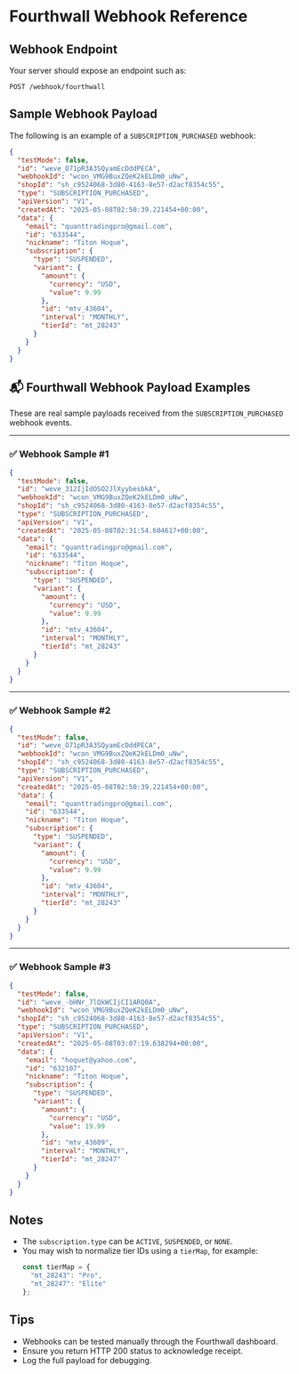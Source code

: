 # Fourthwall Webhook Reference

## Webhook Endpoint
Your server should expose an endpoint such as:

```
POST /webhook/fourthwall
```

## Sample Webhook Payload
The following is an example of a `SUBSCRIPTION_PURCHASED` webhook:

```json
{
  "testMode": false,
  "id": "weve_O71pR3A3SQyamEcDddPECA",
  "webhookId": "wcon_VMG9BuxZQeK2kELDm0_uNw",
  "shopId": "sh_c9524068-3d80-4163-8e57-d2acf8354c55",
  "type": "SUBSCRIPTION_PURCHASED",
  "apiVersion": "V1",
  "createdAt": "2025-05-08T02:50:39.221454+00:00",
  "data": {
    "email": "quanttradingpro@gmail.com",
    "id": "633544",
    "nickname": "Titon Hoque",
    "subscription": {
      "type": "SUSPENDED",
      "variant": {
        "amount": {
          "currency": "USD",
          "value": 9.99
        },
        "id": "mtv_43604",
        "interval": "MONTHLY",
        "tierId": "mt_28243"
      }
    }
  }
}
```
## 📬 Fourthwall Webhook Payload Examples

These are real sample payloads received from the `SUBSCRIPTION_PURCHASED` webhook events.

---

### ✅ Webhook Sample #1
```json
{
  "testMode": false,
  "id": "weve_312IjIdOSO2JlXyybesbkA",
  "webhookId": "wcon_VMG9BuxZQeK2kELDm0_uNw",
  "shopId": "sh_c9524068-3d80-4163-8e57-d2acf8354c55",
  "type": "SUBSCRIPTION_PURCHASED",
  "apiVersion": "V1",
  "createdAt": "2025-05-08T02:31:54.604617+00:00",
  "data": {
    "email": "quanttradingpro@gmail.com",
    "id": "633544",
    "nickname": "Titon Hoque",
    "subscription": {
      "type": "SUSPENDED",
      "variant": {
        "amount": {
          "currency": "USD",
          "value": 9.99
        },
        "id": "mtv_43604",
        "interval": "MONTHLY",
        "tierId": "mt_28243"
      }
    }
  }
}
```

---

### ✅ Webhook Sample #2
```json
{
  "testMode": false,
  "id": "weve_O71pR3A3SQyamEcDddPECA",
  "webhookId": "wcon_VMG9BuxZQeK2kELDm0_uNw",
  "shopId": "sh_c9524068-3d80-4163-8e57-d2acf8354c55",
  "type": "SUBSCRIPTION_PURCHASED",
  "apiVersion": "V1",
  "createdAt": "2025-05-08T02:50:39.221454+00:00",
  "data": {
    "email": "quanttradingpro@gmail.com",
    "id": "633544",
    "nickname": "Titon Hoque",
    "subscription": {
      "type": "SUSPENDED",
      "variant": {
        "amount": {
          "currency": "USD",
          "value": 9.99
        },
        "id": "mtv_43604",
        "interval": "MONTHLY",
        "tierId": "mt_28243"
      }
    }
  }
}
```

---

### ✅ Webhook Sample #3
```json
{
  "testMode": false,
  "id": "weve_-bHNr_7lQkWCIjCI1ARQ0A",
  "webhookId": "wcon_VMG9BuxZQeK2kELDm0_uNw",
  "shopId": "sh_c9524068-3d80-4163-8e57-d2acf8354c55",
  "type": "SUBSCRIPTION_PURCHASED",
  "apiVersion": "V1",
  "createdAt": "2025-05-08T03:07:19.638294+00:00",
  "data": {
    "email": "hoquet@yahoo.com",
    "id": "632107",
    "nickname": "Titon Hoque",
    "subscription": {
      "type": "SUSPENDED",
      "variant": {
        "amount": {
          "currency": "USD",
          "value": 19.99
        },
        "id": "mtv_43609",
        "interval": "MONTHLY",
        "tierId": "mt_28247"
      }
    }
  }
}
```

## Notes
- The `subscription.type` can be `ACTIVE`, `SUSPENDED`, or `NONE`.
- You may wish to normalize tier IDs using a `tierMap`, for example:
  ```js
  const tierMap = {
    "mt_28243": "Pro",
    "mt_28247": "Elite"
  };
  ```

## Tips
- Webhooks can be tested manually through the Fourthwall dashboard.
- Ensure you return HTTP 200 status to acknowledge receipt.
- Log the full payload for debugging.